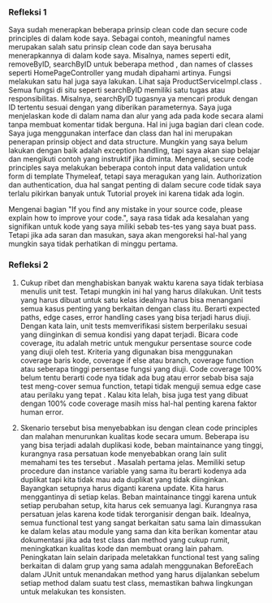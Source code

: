 ### Refleksi 1
Saya sudah menerapkan beberapa prinsip clean code dan secure code principles di dalam kode saya.
Sebagai contoh, meaningful names merupakan salah satu prinsip clean code dan saya berusaha menerapkannya di dalam kode saya.
Misalnya, names seperti edit, removeByID, searchByID untuk beberapa method , dan names of classes seperti HomePageController yang mudah dipahami artinya.
Fungsi melakukan satu hal juga saya lakukan. Lihat saja ProductServiceImpl.class . Semua fungsi di situ seperti searchByID memiliki satu tugas atau responsibilitas. Misalnya, searchByID tugasnya ya mencari produk dengan ID tertentu sesuai dengan yang diberikan parameternya.
Saya juga menjelaskan kode di dalam nama dan alur yang ada pada kode secara alami tanpa membuat komentar tidak berguna. Hal ini juga bagian dari clean code.
Saya juga menggunakan interface dan class dan hal ini merupakan penerapan prinsip object and data structure.
Mungkin yang saya belum lakukan dengan baik adalah exception handling, tapi saya akan siap belajar dan mengikuti contoh yang instruktif jika diminta.
Mengenai, secure code principles saya melakukan beberapa contoh input data validation untuk form di template Thymeleaf, tetapi saya meragukan yang lain. Authorization dan authentication, dua hal sangat penting di dalam secure code tidak saya terlalu pikirkan banyak untuk Tutorial proyek ini karena tidak ada login.

Mengenai bagian "If you find any mistake in your source code, please explain how to improve your code.", saya rasa tidak ada kesalahan yang signifikan untuk kode yang saya miliki sebab tes-tes yang saya buat pass. Tetapi jika ada saran dan masukan, saya akan mengoreksi hal-hal yang mungkin saya tidak perhatikan di minggu pertama.

### Refleksi 2
1. Cukup ribet dan menghabiskan banyak waktu karena saya tidak terbiasa menulis unit test. Tetapi mungkin ini hal yang harus dilakukan. Unit tests yang harus dibuat untuk satu kelas idealnya harus bisa menangani semua kasus penting yang berkaitan dengan class itu. Berarti expected paths, edge cases, error handling cases yang bisa terjadi harus diuji. Dengan kata lain, unit tests memverifikasi sistem berperilaku sesuai yang diinginkan di semua kondisi yang dapat terjadi. Bicara code coverage, itu adalah metric untuk mengukur persentase source code yang diuji oleh test.
   Kriteria yang digunakan bisa menggunakan coverage baris kode, coverage if else atau branch, coverage function atau seberapa tinggi persentase fungsi yang diuji. Code coverage 100% belum tentu berarti code nya tidak ada bug atau error sebab bisa saja test meng-cover semua function, tetapi tidak menguji semua edge case atau perilaku yang tepat . Kalau kita lelah, bisa juga test yang dibuat dengan 100% code coverage masih miss hal-hal penting karena faktor human error.

2. Skenario tersebut bisa menyebabkan isu dengan clean code principles dan malahan menurunkan kualitas kode secara umum. Beberapa isu yang bisa terjadi adalah duplikasi kode, beban maintainance yang tinggi, kurangnya rasa persatuan kode menyebabkan orang lain sulit memahami tes tes tersebut . Masalah pertama jelas. Memiliki setup procedure dan instance variable yang sama itu berarti kodenya ada duplikat tapi kita tidak mau ada duplikat yang tidak diinginkan. Bayangkan setupnya harus diganti karena update. Kita harus menggantinya di setiap kelas. Beban maintainance tinggi karena untuk setiap perubahan setup, kita harus cek semuanya lagi. Kurangnya rasa persatuan jelas karena kode tidak terorganisir dengan baik. Idealnya, semua functional test yang sangat berkaitan satu sama lain dimassukan ke dalam kelas atau module yang sama dan kita berikan komentar atau dokumentasi jika ada test class dan method yang cukup rumit, meningkatkan kualitas kode dan membuat orang lain paham. Peningkatan lain selain daripada meletakkan functional test yang saling berkaitan di dalam grup yang sama adalah menggunakan BeforeEach dalam JUnit untuk menandakan method yang harus dijalankan sebelum setiap method dalam suatu test class, memastikan bahwa lingkungan untuk melakukan tes konsisten.